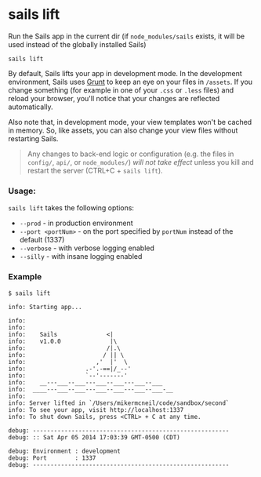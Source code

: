 # sails lift


Run the Sails app in the current dir (if `node_modules/sails` exists, it will be used instead of the globally installed Sails)

```usage
sails lift
```

By default, Sails lifts your app in development mode.  In the development environment, Sails uses [Grunt](https://gruntjs.com/) to keep an eye on your files in `/assets`. If you change something (for example in one of your `.css` or `.less` files) and reload your browser, you'll notice that your changes are reflected automatically.

Also note that, in development mode, your view templates won't be cached in memory.  So, like assets, you can also change your view files without restarting Sails.

> Any changes to back-end logic or configuration (e.g. the files in `config/`, `api/`, or `node_modules/`) _will not take effect_ unless you kill and restart the server (CTRL+C  + `sails lift`).

### Usage:

`sails lift` takes the following options:

  * `--prod` - in production environment
  * `--port <portNum>` - on the port specified by `portNum` instead of the default (1337)
  * `--verbose` - with verbose logging enabled
  * `--silly` - with insane logging enabled


### Example

```text
$ sails lift

info: Starting app...

info:
info:
info:    Sails              <|
info:    v1.0.0              |\
info:                       /|.\
info:                      / || \
info:                    ,'  |'  \
info:                 .-'.-==|/_--'
info:                 `--'-------'
info:    __---___--___---___--___---___--___
info:  ____---___--___---___--___---___--___-__
info:
info: Server lifted in `/Users/mikermcneil/code/sandbox/second`
info: To see your app, visit http://localhost:1337
info: To shut down Sails, press <CTRL> + C at any time.

debug: --------------------------------------------------------
debug: :: Sat Apr 05 2014 17:03:39 GMT-0500 (CDT)

debug: Environment : development
debug: Port        : 1337
debug: --------------------------------------------------------
```








<docmeta name="displayName" value="sails lift">
<docmeta name="pageType" value="command">
